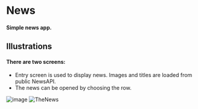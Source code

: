 # News
#### Simple news app.


## Illustrations
#### There are two screens:
- Entry screen is used to display news. Images and titles are loaded from public NewsAPI.
- The news can be opened by choosing the row.

![image](https://user-images.githubusercontent.com/31551241/153180861-babc7864-e2ac-40c3-be3a-7e8f0521e109.png) ![TheNews](https://user-images.githubusercontent.com/31551241/153180897-56c80420-f416-4a9e-b4ab-3eb7c99874c5.png)
